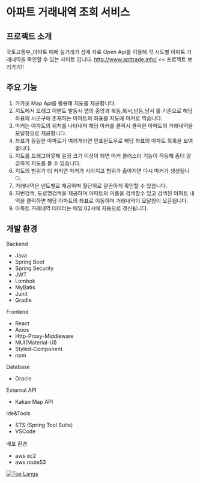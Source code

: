 # 아파트 거래내역 조회 서비스

## 프로젝트 소개
국토교통부_아파트 매매 실거래가 상세 자료 Open Api를 이용해 각 시도별 아파트 거래내역을 확인할 수 있는 사이트 입니다.
<http://www.apttrade.info/> << 프로젝트 보러가기!!

## 주요 기능
1. 카카오 Map Api를 활용해 지도를 제공합니다.
2. 지도에서 드래그 이벤트 발동시 맵의 중앙과 북동,북서,남동,남서 를 기준으로 해당 좌표의 시군구에 존재하는 아파트의 좌표를 지도에 마커로 찍습니다.
3. 마커는 아파트의 위치를 나타내며 해당 마커를 클릭시 클릭한 아파트의 거래내역을 모달창으로 제공합니다.
4. 좌표가 동일한 아파트가 여러개라면 인포윈도우로 해당 좌표의 아파트 목록을 보여줍니다.
5. 지도를 드래그아웃해 일정 크기 이상이 되면 마커 클러스터 기능이 작동해 좀더 깔끔하게 지도를 볼 수 있습니다.
6. 지도의 범위가 더 커지면 마커가 사라지고 범위가 좁아지면 다시 마커가 생성됩니다.
7. 거래내역은 년도별로 제공하며 월단위로 깔끔하게 확인할 수 있습니다.
8. 지번검색, 도로명검색을 제공하며 아파트의 이름을 검색할수 있고 검색된 아파트 내역을 클릭하면 해당 아파트의 좌표로 이동하며 거래내역이 모달창이 오픈됩니다.
9. 아파트 거래내역 데이터는 매일 02시에 자동으로 갱신됩니다.

## 개발 환경
Backend
- Java
- Spring Boot
- Spring Security
- JWT
- Lombok
- MyBatis
- Junit
- Gradle
  
Frontend
- React
- Axios
- Http-Proxy-Middleware
- MUI(Material-UI)
- Styled-Component
- npm

Database
- Oracle
  
External API
- Kakao Map API

Ide&Tools
- STS (Spring Tool Suite)
- VSCode

배포 환경
- aws ec2
- aws route53
  
[![Top Langs](https://github-readme-stats.vercel.app/api/top-langs/?username=dlaqudrl159)](https://github.com/anuraghazra/github-readme-stats)

